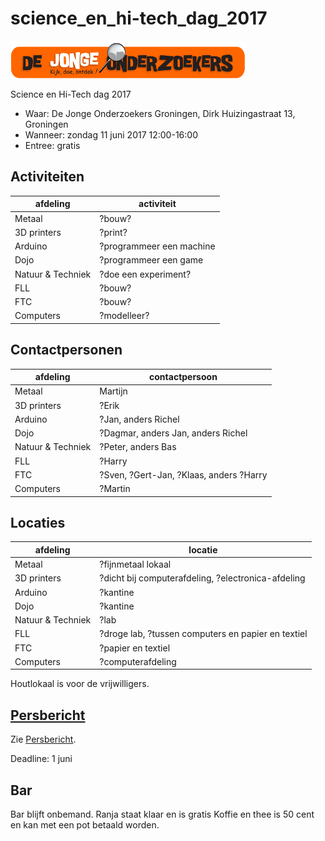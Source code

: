 # science_en_hi-tech_dag_2017

![De Jonge Onderzoekers Groningen](Djog.png)

Science en Hi-Tech dag 2017

 * Waar: De Jonge Onderzoekers Groningen, Dirk Huizingastraat 13, Groningen
 * Wanneer: zondag 11 juni 2017 12:00-16:00
 * Entree: gratis

## Activiteiten

afdeling|activiteit
---|---
Metaal|?bouw?
3D printers|?print?
Arduino|?programmeer een machine
Dojo|?programmeer een game
Natuur & Techniek|?doe een experiment?
FLL|?bouw?
FTC|?bouw?
Computers|?modelleer?

## Contactpersonen

afdeling|contactpersoon
---|---
Metaal|Martijn
3D printers|?Erik
Arduino|?Jan, anders Richel
Dojo|?Dagmar, anders Jan, anders Richel
Natuur & Techniek|?Peter, anders Bas
FLL|?Harry
FTC|?Sven, ?Gert-Jan, ?Klaas, anders ?Harry
Computers|?Martin

## Locaties

afdeling|locatie
---|---
Metaal|?fijnmetaal lokaal
3D printers|?dicht bij computerafdeling, ?electronica-afdeling
Arduino|?kantine
Dojo|?kantine
Natuur & Techniek|?lab
FLL|?droge lab, ?tussen computers en papier en textiel
FTC|?papier en textiel
Computers|?computerafdeling

Houtlokaal is voor de vrijwilligers.

## [Persbericht](Persbericht.md)

Zie [Persbericht](Persbericht.md).

Deadline: 1 juni

## Bar

Bar blijft onbemand.
Ranja staat klaar en is gratis
Koffie en thee is 50 cent en kan met een pot betaald worden.
